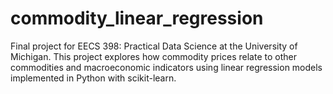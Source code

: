 # commodity_linear_regression
Final project for EECS 398: Practical Data Science at the University of Michigan. This project explores how commodity prices relate to other commodities and macroeconomic indicators using linear regression models implemented in Python with scikit-learn.
